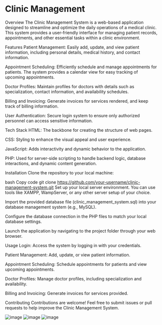 # Clinic Management

Overview
The Clinic Management System is a web-based application designed to streamline and optimize the daily operations of a medical clinic. This system provides a user-friendly interface for managing patient records, appointments, and other essential tasks within a clinic environment.

Features
Patient Management: Easily add, update, and view patient information, including personal details, medical history, and contact information.

Appointment Scheduling: Efficiently schedule and manage appointments for patients. The system provides a calendar view for easy tracking of upcoming appointments.

Doctor Profiles: Maintain profiles for doctors with details such as specialization, contact information, and availability schedules.

Billing and Invoicing: Generate invoices for services rendered, and keep track of billing information.

User Authentication: Secure login system to ensure only authorized personnel can access sensitive information.

Tech Stack
HTML: The backbone for creating the structure of web pages.

CSS: Styling to enhance the visual appeal and user experience.

JavaScript: Adds interactivity and dynamic behavior to the application.

PHP: Used for server-side scripting to handle backend logic, database interactions, and dynamic content generation.

Installation
Clone the repository to your local machine:

bash
Copy code
git clone https://github.com/your-username/clinic-management-system.git
Set up your local server environment. You can use tools like XAMPP, WampServer, or any other server setup of your choice.

Import the provided database file (clinic_management_system.sql) into your database management system (e.g., MySQL).

Configure the database connection in the PHP files to match your local database settings.

Launch the application by navigating to the project folder through your web browser.

Usage
Login: Access the system by logging in with your credentials.

Patient Management: Add, update, or view patient information.

Appointment Scheduling: Schedule appointments for patients and view upcoming appointments.

Doctor Profiles: Manage doctor profiles, including specialization and availability.

Billing and Invoicing: Generate invoices for services provided.

Contributing
Contributions are welcome! Feel free to submit issues or pull requests to help improve the Clinic Management System.

![image](https://user-images.githubusercontent.com/64016811/236557326-28f7e70b-4974-4fd4-973b-55a8a59a69cb.png)
![image](https://user-images.githubusercontent.com/64016811/236557391-4182b241-3e1b-4dd9-8307-967383bd2dbf.png)
![image](https://user-images.githubusercontent.com/64016811/236557477-1149ab32-107b-48a9-9a3e-9b82c3b5c626.png)
